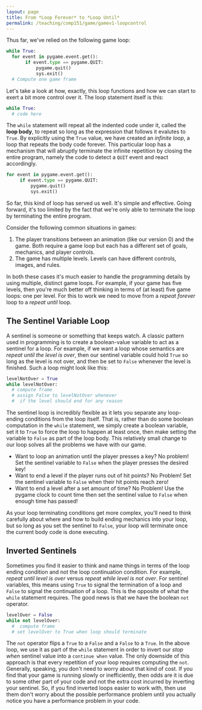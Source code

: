 ```yaml
---
layout: page
title: From *Loop Forever* to *Loop Until*
permalink: /teaching/comp151/game/gamev1-loopcontrol
---
```


Thus far, we've relied on the following game loop:

```python
while True:
  for event in pygame.event.get():
       if event.type == pygame.QUIT:
           pygame.quit()
           sys.exit()
  # Compute one game frame
```

Let's take a look at how, exactly, this loop functions and how we can start to exert a bit more control over it. The loop statement itself is this:

```python
while True:
  # code here
```

The `while` statement will repeat all the indented code under it, called the **loop body**, to repeat so long as the expression that follows it evalutes to `True`. By explicitly using the `True` value, we have created an *infinite loop*, a loop that repeats the body code forever.  This particular loop has a mechanism that will abruptly terminate the infinite repetition by closing the entire program, namely the code to detect a `QUIT` event and react accordingly.

```python
for event in pygame.event.get():
     if event.type == pygame.QUIT:
         pygame.quit()
         sys.exit()
```

So far, this kind of loop has served us well. It's simple and effective.  Going forward, it's too limited by the fact that we're only able to terminate the loop by terminating the entire program.

Consider the following common situations in games:

  1. The player transitions between an animation (like our version 0) and the game. Both require a game loop but each has a different set of goals, mechanics, and player controls.
  2. The game has multiple levels. Levels can have different controls, images, and rules.

In both these cases it's much easier to handle the programming details by using multiple, distinct game loops. For example, if your game has five levels, then you're much better off thinking in terms of (at least) five game loops: one per level. For this to work we need to move from a *repeat forever* loop to a *repeat until* loop.

## The Sentinel Variable Loop

A sentinel is someone or something that keeps watch.  A classic pattern used in programming is to create a boolean-value variable to act as a sentinel for a loop. For example, if we want a loop whose semantics are *repeat until the level is over*, then our sentinel variable could hold `True` so long as the level is not over, and then be set to `False` whenever the level is finished. Such a loop might look like this:

```python
levelNotOver = True
while levelNotOver:
  # compute frame
  # assign False to levelNotOver whenever
  #  if the level should end for any reason
```

The sentinel loop is incredibly flexible as it lets you separate any loop-ending conditions from the loop itself. That is, rather than do some boolean computation in the `while` statement, we simply create a boolean variable, set it to `True` to force the loop to happen at least once, then make setting the variable to `False` as part of the loop body. This relatively small change to our loop solves all the problems we have with our game.

  * Want to loop an animation until the player presses a key? No problem! Set the sentinel variable to `False` when the player presses the desired key!
  * Want to end a level if the player runs out of hit points? No Problem! Set the sentinel variable to `False` when their hit points reach zero!
  * Want to end a level after a set amount of time? No Problem! Use the pygame clock to count time then set the sentinel value to `False` when enough time has passed!

As your loop terminating conditions get more complex, you'll need to think carefully about where and how to build ending mechanics into your loop, but so long as you set the sentinel to `False`, your loop will terminate once the current body code is done executing.

## Inverted Sentinels

Sometimes you find it easier to think and name things in terms of the loop ending condition and not the loop continuation condition. For example, *repeat until level is over* versus *repeat while level is not over*.  For sentinel variables, this means using `True` to signal the termination of a loop and `False` to signal the continuation of a loop. This is the opposite of what the `while` statement requires. The good news is that we have the boolean `not` operator.

```python
levelOver = False
while not levelOver:
  #  compute frame
  # set levelOver to True when loop should terminate
```

The `not` operator flips a `True` to a `False` and a `False` to a `True`. In the above loop, we use it as part of the `while` statement in order to invert our *stop when* sentinel value into a `continue when` value. The only downside of this approach is that every repetition of your loop requires computing the `not`. Generally, speaking, you don't need to worry about that kind of cost. If you find that your game is running slowly or inefficiently, then odds are it is due to some other part of your code and not the extra cost incurred by inverting your sentinel. So, if you find inverted loops easier to work with, then use them don't worry about the possible performance problem until you actually notice you have a performance problem in your code.

